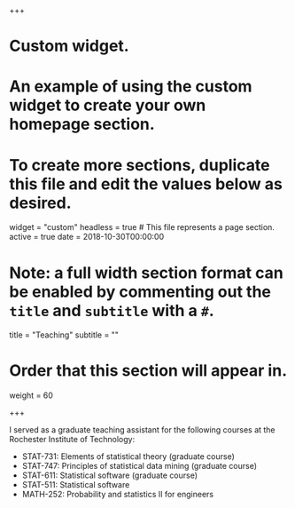 +++
# Custom widget.
# An example of using the custom widget to create your own homepage section.
# To create more sections, duplicate this file and edit the values below as desired.
widget = "custom"
headless = true  # This file represents a page section.
active = true
date = 2018-10-30T00:00:00

# Note: a full width section format can be enabled by commenting out the `title` and `subtitle` with a `#`.
title = "Teaching"
subtitle = ""

# Order that this section will appear in.
weight = 60

+++

I served as a graduate teaching assistant for the following courses at the Rochester Institute of Technology:

- STAT-731: Elements of statistical theory (graduate course)
- STAT-747: Principles of statistical data mining (graduate course)
- STAT-611: Statistical software (graduate course)
- STAT-511: Statistical software
- MATH-252: Probability and statistics II for engineers
